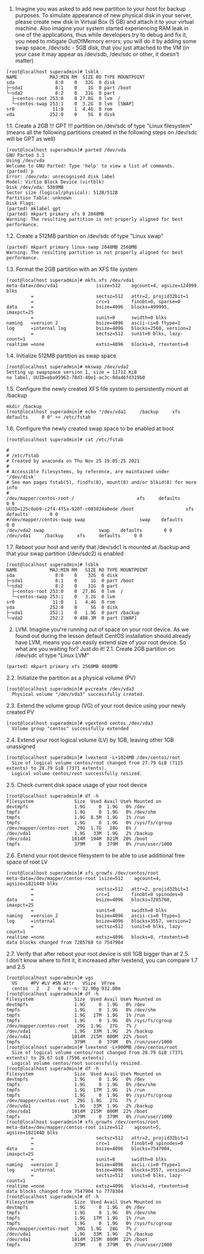 1. Imagine you was asked to add new partition to your host for backup purposes. To simulate appearance of new physical disk in your server, please create new disk in Virtual Box (5 GB) and attach it to your virtual machine.
Also imagine your system started experiencing RAM leak in one of the applications, thus while developers try to debug and fix it, you need to mitigate OutOfMemory errors; you will do it by adding some swap space.
/dev/sdc - 5GB disk, that you just attached to the VM (in your case it may appear as /dev/sdb, /dev/sdc or other, it doesn't matter)
```
[root@localhost superadmin]# lsblk
NAME            MAJ:MIN RM  SIZE RO TYPE MOUNTPOINT
sda               8:0    0   32G  0 disk 
├─sda1            8:1    0    1G  0 part /boot
└─sda2            8:2    0   31G  0 part 
  ├─centos-root 253:0    0 27.8G  0 lvm  /
  └─centos-swap 253:1    0  3.2G  0 lvm  [SWAP]
sr0              11:0    1  4.4G  0 rom  
vda             252:0    0    5G  0 disk 
```
1.1. Create a 2GB   !!! GPT !!!   partition on /dev/sdc of type "Linux filesystem" (means all the following partitions created in the following steps on /dev/sdc will be GPT as well)
```
[root@localhost superadmin]# parted /dev/vda
GNU Parted 3.1
Using /dev/vda
Welcome to GNU Parted! Type 'help' to view a list of commands.
(parted) p                                                                
Error: /dev/vda: unrecognised disk label
Model: Virtio Block Device (virtblk)                                      
Disk /dev/vda: 5369MB
Sector size (logical/physical): 512B/512B
Partition Table: unknown
Disk Flags: 
(parted) mklabel gpt                                                      
(parted) mkpart primary xfs 0 2048MB                                      
Warning: The resulting partition is not properly aligned for best performance.

```
1.2. Create a 512MB partition on /dev/sdc of type "Linux swap"
```
(parted) mkpart primary linux-swap 2048MB 2560MB
Warning: The resulting partition is not properly aligned for best performance.
```
1.3. Format the 2GB partition with an XFS file system
```
[root@localhost superadmin]# mkfs.xfs /dev/vda1
meta-data=/dev/vda1              isize=512    agcount=4, agsize=124999 blks
         =                       sectsz=512   attr=2, projid32bit=1
         =                       crc=1        finobt=0, sparse=0
data     =                       bsize=4096   blocks=499995, imaxpct=25
         =                       sunit=0      swidth=0 blks
naming   =version 2              bsize=4096   ascii-ci=0 ftype=1
log      =internal log           bsize=4096   blocks=2560, version=2
         =                       sectsz=512   sunit=0 blks, lazy-count=1
realtime =none                   extsz=4096   blocks=0, rtextents=0
```
1.4. Initialize 512MB partition as swap space
```
[root@localhost superadmin]# mkswap /dev/vda2
Setting up swapspace version 1, size = 11712 KiB
no label, UUID=eba95963-78d3-40e1-ac3c-0da46fd319b0
```
1.5. Configure the newly created XFS file system to persistently mount at /backup
```
mkdir /backup
[root@localhost superadmin]# echo "/dev/vda1     /backup     xfs     defaults     0 0" >> /etc/fstab
```
1.6. Configure the newly created swap space to be enabled at boot
```
[root@localhost superadmin]# cat /etc/fstab 

#
# /etc/fstab
# Created by anaconda on Thu Nov 25 19:05:25 2021
#
# Accessible filesystems, by reference, are maintained under '/dev/disk'
# See man pages fstab(5), findfs(8), mount(8) and/or blkid(8) for more info
#
/dev/mapper/centos-root /                       xfs     defaults        0 0
UUID=125c0ab9-c2f4-4f5a-920f-c083824a0ede /boot                   xfs     defaults        0 0
#/dev/mapper/centos-swap swap                    swap    defaults        0 0
/dev/vda2 swap                    swap    defaults        0 0
/dev/vda1     /backup     xfs     defaults     0 0

```
1.7. Reboot your host and verify that /dev/sdc1 is mounted at /backup and that your swap partition  (/dev/sdc2) is enabled
```
[root@localhost superadmin]# lsblk
NAME            MAJ:MIN RM   SIZE RO TYPE MOUNTPOINT
sda               8:0    0    32G  0 disk 
├─sda1            8:1    0     1G  0 part /boot
└─sda2            8:2    0    31G  0 part 
  ├─centos-root 253:0    0  27.8G  0 lvm  /
  └─centos-swap 253:1    0   3.2G  0 lvm  
sr0              11:0    1   4.4G  0 rom  
vda             252:0    0     5G  0 disk 
├─vda1          252:1    0   1.9G  0 part /backup
└─vda2          252:2    0 488.3M  0 part [SWAP]
```
2. LVM. Imagine you're running out of space on your root device. As we found out during the lesson default CentOS installation should already have LVM, means you can easily extend size of your root device. So what are you waiting for? Just do it!
2.1. Create 2GB partition on /dev/sdc of type "Linux LVM"
```
(parted) mkpart primary xfs 2560MB 4608MB
```
2.2. Initialize the partition as a physical volume (PV)
```
[root@localhost superadmin]# pvcreate /dev/vda3
  Physical volume "/dev/vda3" successfully created.
```
2.3. Extend the volume group (VG) of your root device using your newly created PV
```
[root@localhost superadmin]# vgextend centos /dev/vda3
  Volume group "centos" successfully extended
```
2.4. Extend your root logical volume (LV) by 1GB, leaving other 1GB unassigned
```
[root@localhost superadmin]# lvextend -L+1024MB /dev/centos/root 
  Size of logical volume centos/root changed from 27.79 GiB (7115 extents) to 28.79 GiB (7371 extents).
  Logical volume centos/root successfully resized.
```
2.5. Check current disk space usage of your root device
```
[root@localhost superadmin]# df -h
Filesystem               Size  Used Avail Use% Mounted on
devtmpfs                 1.9G     0  1.9G   0% /dev
tmpfs                    1.9G     0  1.9G   0% /dev/shm
tmpfs                    1.9G  8.5M  1.9G   1% /run
tmpfs                    1.9G     0  1.9G   0% /sys/fs/cgroup
/dev/mapper/centos-root   29G  1.7G   28G   6% /
/dev/vda1                1.9G   33M  1.9G   2% /backup
/dev/sda1               1014M  194M  821M  20% /boot
tmpfs                    379M     0  379M   0% /run/user/1000

```
2.6. Extend your root device filesystem to be able to use additional free space of root LV  
```
[root@localhost superadmin]# xfs_growfs /dev/centos/root
meta-data=/dev/mapper/centos-root isize=512    agcount=4, agsize=1821440 blks
         =                       sectsz=512   attr=2, projid32bit=1
         =                       crc=1        finobt=0 spinodes=0
data     =                       bsize=4096   blocks=7285760, imaxpct=25
         =                       sunit=0      swidth=0 blks
naming   =version 2              bsize=4096   ascii-ci=0 ftype=1
log      =internal               bsize=4096   blocks=3557, version=2
         =                       sectsz=512   sunit=0 blks, lazy-count=1
realtime =none                   extsz=4096   blocks=0, rtextents=0
data blocks changed from 7285760 to 7547904
```
2.7. Verify that after reboot your root device is still 1GB bigger than at 2.5.  
I don't know where to fint it, it increased after lvextend, you can compare 1.7 and 2.5

```
[root@localhost superadmin]# vgs
  VG     #PV #LV #SN Attr   VSize  VFree  
  centos   2   2   0 wz--n- 32.90g 932.00m
[root@localhost superadmin]# df -h
Filesystem               Size  Used Avail Use% Mounted on
devtmpfs                 1.9G     0  1.9G   0% /dev
tmpfs                    1.9G     0  1.9G   0% /dev/shm
tmpfs                    1.9G   17M  1.9G   1% /run
tmpfs                    1.9G     0  1.9G   0% /sys/fs/cgroup
/dev/mapper/centos-root   29G  1.9G   27G   7% /
/dev/vda1                1.9G   33M  1.9G   2% /backup
/dev/sda1               1014M  215M  800M  22% /boot
tmpfs                    379M     0  379M   0% /run/user/1000
[root@localhost superadmin]# lvextend -L+900MB /dev/centos/root
  Size of logical volume centos/root changed from 28.79 GiB (7371 extents) to 29.67 GiB (7596 extents).
  Logical volume centos/root successfully resized.
[root@localhost superadmin]# df -h
Filesystem               Size  Used Avail Use% Mounted on
devtmpfs                 1.9G     0  1.9G   0% /dev
tmpfs                    1.9G     0  1.9G   0% /dev/shm
tmpfs                    1.9G   17M  1.9G   1% /run
tmpfs                    1.9G     0  1.9G   0% /sys/fs/cgroup
/dev/mapper/centos-root   29G  1.9G   27G   7% /
/dev/vda1                1.9G   33M  1.9G   2% /backup
/dev/sda1               1014M  215M  800M  22% /boot
tmpfs                    379M     0  379M   0% /run/user/1000
[root@localhost superadmin]# xfs_growfs /dev/centos/root
meta-data=/dev/mapper/centos-root isize=512    agcount=5, agsize=1821440 blks
         =                       sectsz=512   attr=2, projid32bit=1
         =                       crc=1        finobt=0 spinodes=0
data     =                       bsize=4096   blocks=7547904, imaxpct=25
         =                       sunit=0      swidth=0 blks
naming   =version 2              bsize=4096   ascii-ci=0 ftype=1
log      =internal               bsize=4096   blocks=3557, version=2
         =                       sectsz=512   sunit=0 blks, lazy-count=1
realtime =none                   extsz=4096   blocks=0, rtextents=0
data blocks changed from 7547904 to 7778304
[root@localhost superadmin]# df -h
Filesystem               Size  Used Avail Use% Mounted on
devtmpfs                 1.9G     0  1.9G   0% /dev
tmpfs                    1.9G     0  1.9G   0% /dev/shm
tmpfs                    1.9G   17M  1.9G   1% /run
tmpfs                    1.9G     0  1.9G   0% /sys/fs/cgroup
/dev/mapper/centos-root   30G  1.9G   28G   7% /
/dev/vda1                1.9G   33M  1.9G   2% /backup
/dev/sda1               1014M  215M  800M  22% /boot
tmpfs                    379M     0  379M   0% /run/user/1000
```